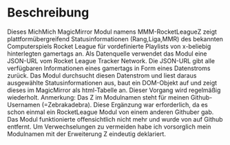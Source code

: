 # Beschreibung
Dieses MichMich MagicMirror Modul namens MMM-RocketLeagueZ zeigt plattformübergreifend Statusinformationen (Rang,Liga,MMR) des bekannten Computerspiels Rocket League für vordefinierte Playlists von x-beliebig hinterlegten gamertags an.
Als Datenquelle verwendet das Modul eine JSON-URL vom Rocket League Tracker Network.
Die JSON-URL gibt alle verfügbaren Informationen eines gamertags in Form eines Datenstroms zurück. Das Modul durchsucht diesen Datenstrom und liest daraus ausgewählte Statusinformationen aus, baut ein DOM-Objekt auf und zeigt dieses im MagicMirror als html-Tabelle an.
Dieser Vorgang wird regelmäßig wiederholt.
Anmerkung:
Das Z im Modulnamen steht für meinen Github-Usernamen (=Zebrakadebra). Diese Ergänzung war erforderlich, da es schon einmal ein RocketLeague Modul von einem anderen Githuber gab. Das Modul funktionierte offensichtlich nicht mehr und wurde von auf Github entfernt. Um Verwechselungen zu vermeiden habe ich vorsorglich mein Modulnamen mit der Erweiterung Z eindeutig deklariert. 